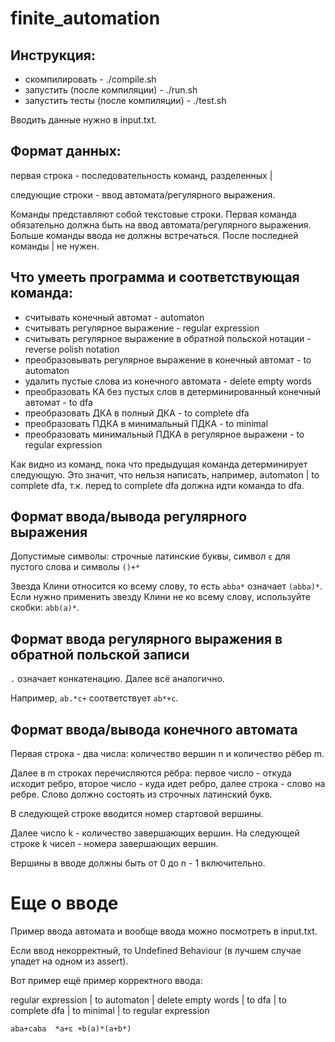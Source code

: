 # finite_automation

## Инструкция: 
- скомпилировать - ./compile.sh
- запустить (после компиляции) - ./run.sh
- запустить тесты (после компиляции) - ./test.sh

Вводить данные нужно в input.txt.

## Формат данных:
первая строка - последовательность команд, разделенных |

следующие строки - ввод автомата/регулярного выражения.

Команды представляют собой текстовые строки. 
Первая команда обязательно должна быть на ввод автомата/регулярного выражения.
Больше команды ввода не должны встречаться.
После последней команды | не нужен.

## Что умееть программа и соответствующая команда:
- считывать конечный автомат - automaton
- считывать регулярное выражение - regular expression
- считывать регулярное выражение в обратной польской нотации - reverse polish notation
- преобразовывать регулярное выражение в конечный автомат - to automaton
- удалить пустые слова из конечного автомата - delete empty words
- преобразовать КА без пустых слов в детерминированный конечный автомат - to dfa
- преобразовать ДКА в полный ДКА - to complete dfa
- преобразовать ПДКА в минимальный ПДКА - to minimal
- преобразовать минимальный ПДКА в регулярное выражени - to regular expression

Как видно из команд, пока что предыдущая команда детерминирует следующую. 
Это значит, что нельзя написать, например, automaton | to complete dfa, т.к. перед to complete dfa должна идти команда to dfa.

## Формат ввода/вывода регулярного выражения
Допустимые символы: строчные латинские буквы, символ `ε` для пустого слова и символы `()+*`

Звезда Клини относится ко всему слову, то есть `abba*` означает `(abba)*`. 
Если нужно применить звезду Клини не ко всему слову, используйте скобки: `abb(a)*`.

## Формат ввода регулярного выражения в обратной польской записи
`.` означает конкатенацию. Далее всё аналогично.

Например, `ab.*c+` соответствует `ab*+c`.

## Формат ввода/вывода конечного автомата
Первая строка - два числа: количество вершин n и количество рёбер m.

Далее в m строках перечисляются рёбра: первое число - откуда исходит ребро, второе число - куда идет ребро, далее строка - слово на ребре.
Слово должно состоять из строчных латинский букв.

В следующей строке вводится номер стартовой вершины.

Далее число k - количество завершающих вершин. На следующей строке k чисел - номера завершающих вершин.

Вершины в вводе должны быть от 0 до n - 1 включительно.

# Еще о вводе

Пример ввода автомата и вообще ввода можно посмотреть в input.txt.

Если ввод некорректный, то Undefined Behaviour (в лучшем случае упадет на одном из assert).

Вот пример ещё пример корректного ввода:

regular expression | to automaton | delete empty words | to dfa | to complete dfa | to minimal | to regular expression

`aba+caba  *a+ε +b(a)*(a+b*)` 
